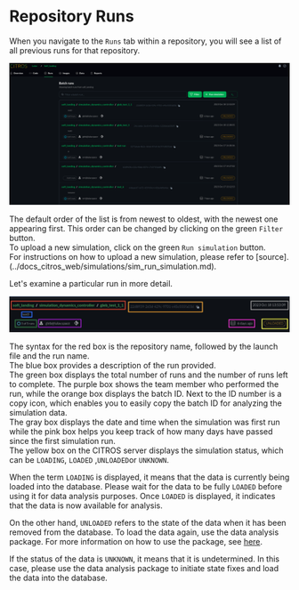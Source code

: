  <!-- TODO Gleb is working on simulation documentation, he might have something that will fit this screen  -->



# Repository Runs
When you navigate to the `Runs` tab within a repository, you will see a list of all previous runs for that repository.

![Alt text](img/Runs_page.png)  

The default order of the list is from newest to oldest, with the newest one appearing first. This order can be changed by clicking on the green `Filter` button.  
To upload a new simulation, click on the green `Run simulation` button.  
For instructions on how to upload a new simulation, please refer to [source].(../docs_citros_web/simulations/sim_run_simulation.md).

Let's examine a particular run in more detail.  

![Alt text](img/run_closer_look.png)  

The syntax for the red box is the repository name, followed by the launch file and the run name.  
The blue box provides a description of the run provided.  
The green box displays the total number of runs and the number of runs left to complete. The purple box shows the team member who performed the run, while the orange box displays the batch ID. Next to the ID number is a copy icon, which enables you to easily copy the batch ID for analyzing the simulation data.  
The gray box displays the date and time when the simulation was first run while the pink box helps you keep track of how many days have passed since the first simulation run.  
The yellow box on the CITROS server displays the simulation status, which can be `LOADING`, `LOADED` ,`UNLOADED`or `UNKNOWN`.

When the term `LOADING` is displayed, it means that the data is currently being loaded into the database. Please wait for the data to be fully `LOADED` before using it for data analysis purposes. Once `LOADED` is displayed, it indicates that the data is now available for analysis. 

On the other hand, `UNLOADED` refers to the state of the data when it has been removed from the database. To load the data again, use the data analysis package. For more information on how to use the package, see [here]().

If the status of the data is `UNKNOWN`, it means that it is undetermined. In this case, please use the data analysis package to initiate state fixes and load the data into the database.